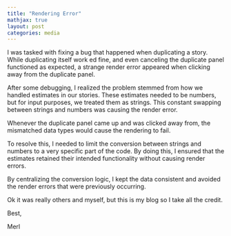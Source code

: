 ```yaml
---
title: "Rendering Error"
mathjax: true
layout: post
categories: media
---
```



I was tasked with fixing a bug that happened when duplicating a story. 
While duplicating itself work ed fine, and even canceling the duplicate panel functioned as expected,
a strange render error appeared when clicking away from the duplicate panel. 

After some debugging, I realized the problem stemmed from how we handled estimates in our stories. 
These estimates needed to be numbers, but for input purposes, we treated them as strings. 
This constant swapping between strings and numbers was causing the render error.

Whenever the duplicate panel came up and was clicked away from,
the mismatched data types would cause the rendering to fail.

To resolve this, I needed to limit the conversion between strings 
and numbers to a very specific part of the code.
By doing this, I ensured that the estimates retained their 
intended functionality without causing render errors.

By centralizing the conversion logic, 
I kept the data consistent and avoided the render errors that were previously occurring.

Ok it was really others and myself, but this is my blog so I take all the credit. 

Best, 

Merl
